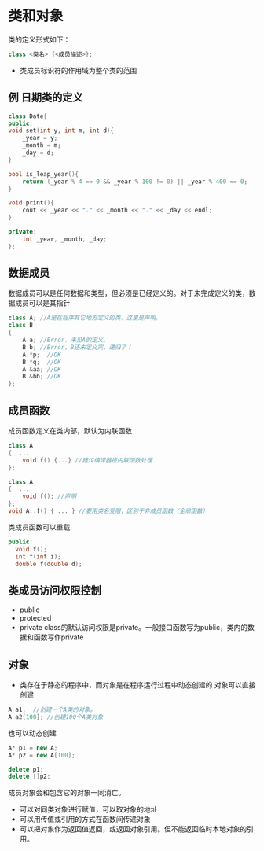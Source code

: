 # 类和对象
类的定义形式如下：
```cpp
class <类名> {<成员描述>};
```
- 类成员标识符的作用域为整个类的范围
## 例 日期类的定义
```cpp
class Date{
public:
void set(int y, int m, int d){
    _year = y;
    _month = m;
    _day = d;
}

bool is_leap_year(){
    return (_year % 4 == 0 && _year % 100 != 0) || _year % 400 == 0;
}

void print(){
    cout << _year << "." << _month << "." << _day << endl;
}

private:
    int _year, _month, _day;
};
```
## 数据成员
数据成员可以是任何数据和类型，但必须是已经定义的。对于未完成定义的类，数据成员可以是其指针
```cpp
class A; //A是在程序其它地方定义的类，这里是声明。
class B
{ 
    A a; //Error，未见A的定义。
    B b; //Error，B还未定义完，递归了！
    A *p;  //OK
    B *q;  //OK
    A &aa; //OK
    B &bb; //OK
}; 
```
## 成员函数
成员函数定义在类内部，默认为内联函数
```cpp
class A
{  ...
    void f() {...} //建议编译器按内联函数处理
};

class A
{  ...
    void f(); //声明
};
void A::f() { ... } //要用类名受限，区别于非成员函数（全局函数）
```
类成员函数可以重载
```cpp
public:
  void f();
  int f(int i);
  double f(double d);
```
## 类成员访问权限控制
- public
- protected
- private
class的默认访问权限是private。一般接口函数写为public，类内的数据和函数写作private
## 对象
- 类存在于静态的程序中，而对象是在程序运行过程中动态创建的
对象可以直接创建
```cpp
A a1;  //创建一个A类的对象。
A a2[100]; //创建100个A类对象
```
也可以动态创建
```cpp
A* p1 = new A;
A* p2 = new A[100];

delete p1;
delete []p2;
```
成员对象会和包含它的对象一同消亡。  
- 可以对同类对象进行赋值，可以取对象的地址  
- 可以用传值或引用的方式在函数间传递对象
- 可以把对象作为返回值返回，或返回对象引用。但不能返回临时本地对象的引用。